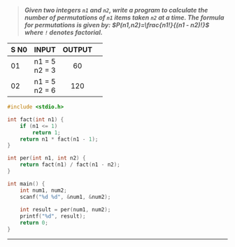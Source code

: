 > ***Given two integers `n1` and `n2`, write a program to calculate the number of permutations of `n1` items taken `n2` at a time. The formula for permutations is given by: $P(n1,n2)=\frac{n1!}{(n1 - n2)!}​$ where `!` denotes factorial.***

| S N0 | INPUT            | OUTPUT |     |
| ---- | ---------------- | :----: | --- |
| 01   | n1 = 5<br>n2 = 3 |   60   |     |
| 02   | n1 = 5<br>n2 = 6 |  120   |     |
```c
#include <stdio.h>

int fact(int n1) {
    if (n1 <= 1)
        return 1;
    return n1 * fact(n1 - 1);
}

int per(int n1, int n2) {
    return fact(n1) / fact(n1 - n2);
}

int main() {
    int num1, num2;
    scanf("%d %d", &num1, &num2);
    
    int result = per(num1, num2);
    printf("%d", result);
    return 0;
}
```
---